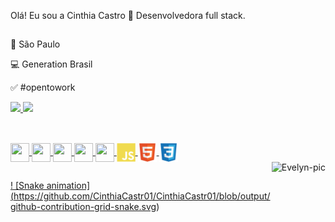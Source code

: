 
Olá! Eu sou a Cinthia Castro 📍 Desenvolvedora full stack.

##

📌 São Paulo

💻 Generation Brasil 

✅ #opentowork


 <div>
  <a href="https://github.com/cinthiacastr01">
  <img height ="180em" src="https://github-readme-stats.vercel.app/api?username=cinthiacastr01&show_icons=true&theme=bear&include_all_commits=true&count_private=true" />
  <img height ="180em" src="https://github-readme-stats.vercel.app/api/top-langs/?username=cinthiacastr01&layout=compact&langs_count=16&theme=bear" />
</div>
 
 ##

 <div style = "display: inline_block"> <br>
    <img align = "center" height = "30" width = "30" src = "https://img.icons8.com/material/452/java-coffee-cup-logo.png">
   <img align = "center" height = "30" width = "30" src = "https://user-images.githubusercontent.com/33158051/103925017-e7673b80-50e4-11eb-9379-ceb82e3f382c.png">
  <img align = "center" height = "30" width = "30" src ="https://img.shields.io/badge/MySQL-00000F?style=for-the-badge&logo=mysql&logoColor=white">
  <img align = "center" height = "30" width = "30" src = "https://cdn.iconscout.com/icon/free/png-512/typescript-1174965.png">
  <img align = "center" height = "30" width = "30" src = "https://img.shields.io/badge/Angular-DD0031?style=for-the-badge&logo=angular&logoColor=white">
   <img align = "center" height = "30" width = "30" src = "https://raw.githubusercontent.com/devicons/devicon/master/icons/javascript/javascript-plain.svg">

  <img align = "center" height = "30" width = "30" src = "https://raw.githubusercontent.com/devicons/devicon/master/icons/html5/html5-original.svg">

  <img align = "center" height = "30" width = "30" src = "https://raw.githubusercontent.com/devicons/devicon/master/icons/css3/css3-original.svg">
</div>

  <img align = "right" alt = "Evelyn-pic" height = "100" src = "https://share-cdn.picrew.me/shareImg/org/202110/338224_GwkNeVTA.png">
 
 ##
 
 <div>  
 
! [Snake animation] (https://github.com/CinthiaCastr01/CinthiaCastr01/blob/output/github-contribution-grid-snake.svg)
</div>
 
